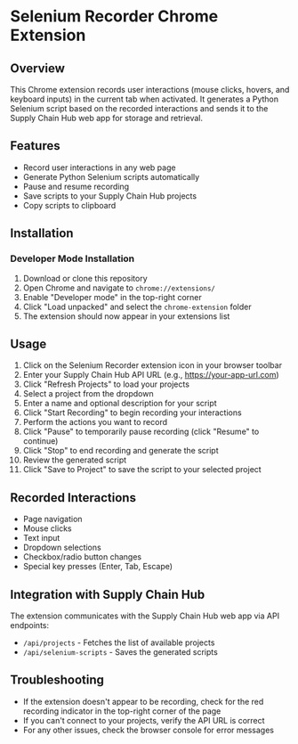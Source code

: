 # Selenium Recorder Chrome Extension

## Overview
This Chrome extension records user interactions (mouse clicks, hovers, and keyboard inputs) in the current tab when activated. It generates a Python Selenium script based on the recorded interactions and sends it to the Supply Chain Hub web app for storage and retrieval.

## Features
- Record user interactions in any web page
- Generate Python Selenium scripts automatically
- Pause and resume recording
- Save scripts to your Supply Chain Hub projects
- Copy scripts to clipboard

## Installation

### Developer Mode Installation
1. Download or clone this repository
2. Open Chrome and navigate to `chrome://extensions/`
3. Enable "Developer mode" in the top-right corner
4. Click "Load unpacked" and select the `chrome-extension` folder
5. The extension should now appear in your extensions list

## Usage

1. Click on the Selenium Recorder extension icon in your browser toolbar
2. Enter your Supply Chain Hub API URL (e.g., https://your-app-url.com)
3. Click "Refresh Projects" to load your projects
4. Select a project from the dropdown
5. Enter a name and optional description for your script
6. Click "Start Recording" to begin recording your interactions
7. Perform the actions you want to record
8. Click "Pause" to temporarily pause recording (click "Resume" to continue)
9. Click "Stop" to end recording and generate the script
10. Review the generated script
11. Click "Save to Project" to save the script to your selected project

## Recorded Interactions
- Page navigation
- Mouse clicks
- Text input
- Dropdown selections
- Checkbox/radio button changes
- Special key presses (Enter, Tab, Escape)

## Integration with Supply Chain Hub
The extension communicates with the Supply Chain Hub web app via API endpoints:
- `/api/projects` - Fetches the list of available projects
- `/api/selenium-scripts` - Saves the generated scripts

## Troubleshooting
- If the extension doesn't appear to be recording, check for the red recording indicator in the top-right corner of the page
- If you can't connect to your projects, verify the API URL is correct
- For any other issues, check the browser console for error messages
